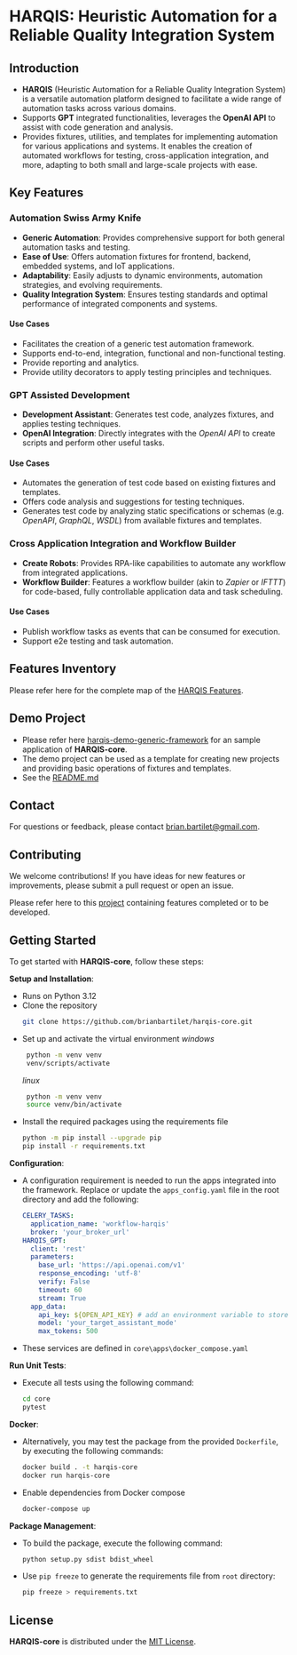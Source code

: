 # HARQIS: Heuristic Automation for a Reliable Quality Integration System

## Introduction

- **HARQIS** (Heuristic Automation for a Reliable Quality Integration System) is a versatile automation platform designed to facilitate a wide range of automation tasks across various domains.
- Supports **GPT** integrated functionalities, leverages the **OpenAI API** to assist with code generation and analysis.
- Provides fixtures, utilities, and templates for implementing automation for various applications and systems. It enables the creation of automated workflows for testing, cross-application integration, and more, adapting to both small and large-scale projects with ease.

## Key Features

### Automation Swiss Army Knife

- **Generic Automation**: Provides comprehensive support for both general automation tasks and testing.
- **Ease of Use**: Offers automation fixtures for frontend, backend, embedded systems, and IoT applications.
- **Adaptability**: Easily adjusts to dynamic environments, automation strategies, and evolving requirements.
- **Quality Integration System**: Ensures testing standards and optimal performance of integrated components and systems.

#### Use Cases
- Facilitates the creation of a generic test automation framework.
- Supports end-to-end, integration, functional and non-functional testing.
- Provide reporting and analytics.
- Provide utility decorators to apply testing principles and techniques.

### GPT Assisted Development
- **Development Assistant**: Generates test code, analyzes fixtures, and applies testing techniques.
- **OpenAI Integration**: Directly integrates with the *OpenAI API* to create scripts and perform other useful tasks.

#### Use Cases
- Automates the generation of test code based on existing fixtures and templates.
- Offers code analysis and suggestions for testing techniques.
- Generates test code by analyzing static specifications or schemas (e.g. *OpenAPI*, *GraphQL*, *WSDL*) from available fixtures and templates.

### Cross Application Integration and Workflow Builder
- **Create Robots**: Provides RPA-like capabilities to automate any workflow from integrated applications.
- **Workflow Builder**: Features a workflow builder (akin to *Zapier* or *IFTTT*) for code-based, fully controllable application data and task scheduling.

#### Use Cases
- Publish workflow tasks as events that can be consumed for execution.
- Support e2e testing and task automation.

## Features Inventory
Please refer here for the complete map of the [HARQIS Features](core/docs/FEATURES.md).

## Demo Project
- Please refer here [harqis-demo-generic-framework](https://github.com/brianbartilet/harqis-demo-generic-framework) for an sample application of **HARQIS-core**.
- The demo project can be used as a template for creating new projects and providing basic operations of fixtures and templates.
- See the [README.md](https://github.com/brianbartilet/harqis-demo-generic-framework/blob/main/README.md)

## Contact
For questions or feedback, please contact [brian.bartilet@gmail.com](mailto:brian.bartilet@gmail.com).


## Contributing

We welcome contributions! If you have ideas for new features or improvements, please submit a pull request or open an issue.

Please refer here to this [project](https://github.com/users/brianbartilet/projects/1) containing features completed or to be developed.

## Getting Started

To get started with **HARQIS-core**, follow these steps:

**Setup and Installation**:
   - Runs on Python 3.12
   - Clone the repository
      ```sh
      git clone https://github.com/brianbartilet/harqis-core.git
      ```
   - Set up and activate the virtual environment
     *windows*
     ```bash
      python -m venv venv
      venv/scripts/activate
     ```
     *linux*
     ```sh
      python -m venv venv
      source venv/bin/activate
      ```
   - Install the required packages using the requirements file
      ```sh
      python -m pip install --upgrade pip
      pip install -r requirements.txt
      ```

**Configuration**:
   - A configuration requirement is needed to run the apps integrated into the framework. Replace or update the `apps_config.yaml` file in the root directory and add the following:
      ```yaml
      CELERY_TASKS:
        application_name: 'workflow-harqis'
        broker: 'your_broker_url'
      HARQIS_GPT:
        client: 'rest'
        parameters:
          base_url: 'https://api.openai.com/v1'
          response_encoding: 'utf-8'
          verify: False
          timeout: 60
          stream: True
        app_data:
          api_key: ${OPEN_API_KEY} # add an environment variable to store the API key
          model: 'your_target_assistant_mode'
          max_tokens: 500
      ```
   - These services are defined in `core\apps\docker_compose.yaml`

**Run Unit Tests**:
- Execute all tests using the following command:
   ```sh
   cd core
   pytest
   ```

**Docker**:
- Alternatively, you may test the package from the provided `Dockerfile`, by executing the following commands:
   ```sh
   docker build . -t harqis-core
   docker run harqis-core
   ```
- Enable dependencies from Docker compose
  ```sh
  docker-compose up
  ```

**Package Management**:
- To build the package, execute the following command:
   ```sh
   python setup.py sdist bdist_wheel
   ```
 - Use `pip freeze` to generate the requirements file from `root` directory:
   ```sh
   pip freeze > requirements.txt
   ```


## License

**HARQIS-core** is distributed under the [MIT License](LICENSE).


